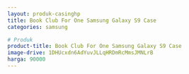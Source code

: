 ```yaml
---
layout: produk-casinghp
title: Book Club For One Samsung Galaxy S9 Case
categories: samsung

# Produk
product-title: Book Club For One Samsung Galaxy S9 Case
image-drive: 1DHUcxdn6AdYuvJLLqHRDmRcMmsJMNLrB
harga: 90000
---
```

